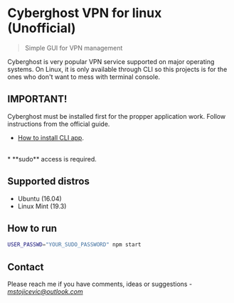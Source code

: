# Cyberghost VPN for linux (Unofficial)

> Simple GUI for VPN management

Cyberghost is very popular VPN service supported on major operating systems. On Linux, it is only available through CLI so this projects is for the ones who don't want to mess with terminal console.

## IMPORTANT!
Cyberghost must be installed first for the propper application work. Follow instructions from the official guide. 

* [How to install CLI app](https://support.cyberghostvpn.com/hc/en-us/articles/360020436274-How-to-install-the-CyberGhostVPN-CLI-App-on-Linux-). </br>
</br>
* **sudo** access is required. 

## Supported distros
* Ubuntu (16.04)
* Linux Mint (19.3)

## How to run

```sh
USER_PASSWD="YOUR_SUDO_PASSWORD" npm start
```

## Contact
Please reach me if you have comments, ideas or suggestions - *mstojicevic@outlook.com*